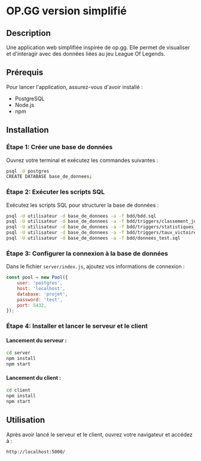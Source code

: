 
# OP.GG version simplifié

## Description
Une application web simplifiée inspirée de op.gg. Elle permet de visualiser et d'interagir avec des données liées au jeu League Of Legends.

## Prérequis
Pour lancer l'application, assurez-vous d'avoir installé :
- PostgreSQL
- Node.js
- npm

## Installation

### Étape 1: Créer une base de données
Ouvrez votre terminal et exécutez les commandes suivantes :
```bash
psql -U postgres
CREATE DATABASE base_de_donnees;
```

### Étape 2: Exécuter les scripts SQL
Exécutez les scripts SQL pour structurer la base de données :
```bash
psql -U utilisateur -d base_de_donnees -a -f bdd/bdd.sql
psql -U utilisateur -d base_de_donnees -a -f bdd/triggers/classement_joueur.sql
psql -U utilisateur -d base_de_donnees -a -f bdd/triggers/statistiques_champion.sql
psql -U utilisateur -d base_de_donnees -a -f bdd/triggers/taux_victoire.sql
psql -U utilisateur -d base_de_donnees -a -f bdd/donnees_test.sql
```

### Étape 3: Configurer la connexion à la base de données
Dans le fichier `server/index.js`, ajoutez vos informations de connexion :
```javascript
const pool = new Pool({
    user: 'postgres',
    host: 'localhost',
    database: 'projet',
    password: 'test',
    port: 5432,
});
```

### Étape 4: Installer et lancer le serveur et le client
#### Lancement du serveur :
```bash
cd server
npm install
npm start
```

#### Lancement du client :
```bash
cd client
npm install
npm start
```

## Utilisation
Après avoir lancé le serveur et le client, ouvrez votre navigateur et accédez à :
```
http://localhost:5000/
```
